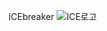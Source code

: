 ICEbreaker
![ICE로고](https://github.com/user-attachments/assets/8b5cebe6-9c0d-44b4-b1a0-6da1daac347a)
